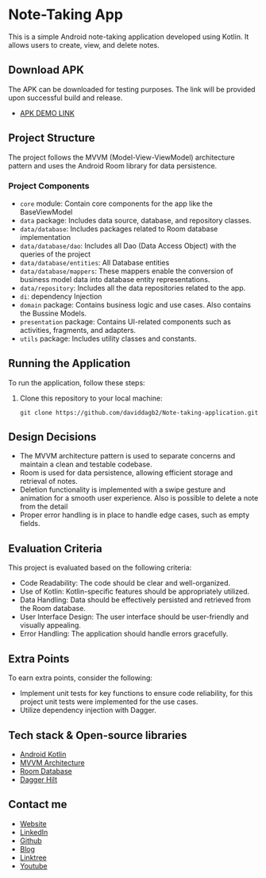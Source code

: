 # Note-Taking App
This is a simple Android note-taking application developed using Kotlin. It allows users to create, view, and delete notes. 

## Download APK
The APK can be downloaded for testing purposes. The link will be provided upon successful build and release.

- [APK DEMO LINK](https://github.com/daviddagb2/Note-taking-application/raw/master/apk/app-debug.apk)

## Project Structure

The project follows the MVVM (Model-View-ViewModel) architecture pattern and uses the Android Room library for data persistence.

### Project Components

- `core` module: Contain core components for the app like the BaseViewModel
- `data` package: Includes data source, database, and repository classes.
- `data/database`: Includes packages related to Room database implementation
- `data/database/dao`: Includes all Dao (Data Access Object) with the queries of the project
- `data/database/entities`: All Database entities
- `data/database/mappers`: These mappers enable the conversion of business model data into database entity representations.
- `data/repository`: Includes all the data repositories related to the app.
- `di`: dependency Injection
- `domain` package: Contains business logic and use cases. Also contains the Bussine Models.
- `presentation` package: Contains UI-related components such as activities, fragments, and adapters.
- `utils` package: Includes utility classes and constants.

## Running the Application

To run the application, follow these steps:

1. Clone this repository to your local machine:

   ```shell
   git clone https://github.com/daviddagb2/Note-taking-application.git

## Design Decisions

- The MVVM architecture pattern is used to separate concerns and maintain a clean and testable codebase.
- Room is used for data persistence, allowing efficient storage and retrieval of notes.
- Deletion functionality is implemented with a swipe gesture and animation for a smooth user experience. Also is possible to delete a note from the detail
- Proper error handling is in place to handle edge cases, such as empty fields.

## Evaluation Criteria
This project is evaluated based on the following criteria:
- Code Readability: The code should be clear and well-organized.
- Use of Kotlin: Kotlin-specific features should be appropriately utilized.
- Data Handling: Data should be effectively persisted and retrieved from the Room database.
- User Interface Design: The user interface should be user-friendly and visually appealing.
- Error Handling: The application should handle errors gracefully.

## Extra Points
To earn extra points, consider the following:
- Implement unit tests for key functions to ensure code reliability, for this project unit tests were implemented for the use cases.
- Utilize dependency injection with Dagger.

## Tech stack & Open-source libraries
- [Android Kotlin](https://developer.android.com/kotlin)
- [MVVM Architecture](https://developer.android.com/jetpack/guide?gclsrc=aw.ds&gclid=CjwKCAjw_ISWBhBkEiwAdqxb9up3VFjuEbls5467JIVkyOdTgg-z-_NntWqaSFgkJr5qt6EmGsb7vxoCj9kQAvD_BwE)
- [Room Database](https://developer.android.com/jetpack/androidx/releases/room?gclsrc=aw.ds&gclid=CjwKCAjw_ISWBhBkEiwAdqxb9r5eN7phvDex2hZ5gGRkm1GckeBjkR8LNm3GwDU_4EC8OdDDtDxt_xoCH8QQAvD_BwE)
- [Dagger Hilt](https://dagger.dev/hilt/)

## Contact me

- [Website](https://gonzalezblanchard.com/)
- [LinkedIn](https://www.linkedin.com/in/davidgb2021/)
- [Github](https://github.com/daviddagb2)
- [Blog](https://blanchardspace.wordpress.com/)
- [Linktree](https://linktr.ee/davidgb77)
- [Youtube](https://www.youtube.com/@developergb)
